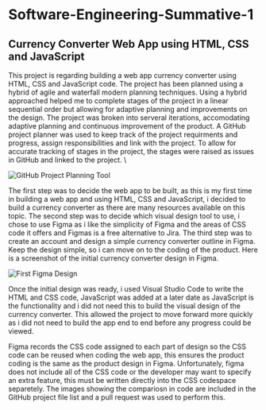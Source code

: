 # **Software-Engineering-Summative-1**

## **Currency Converter Web App using HTML, CSS and JavaScript**

This project is regarding building a web app currency converter using HTML, CSS and JavaScript code. 
The project has been planned using a hybrid of agile and waterfall modern planning techniques. Using a hybrid approached helped me to complete stages of the project in a linear sequential order but allowing for adaptive planning and improvements on the design.
The project was broken into serveral iterations, accomodating adaptive planning and continuous improvement of the product. A GitHub project planner was used to keep track of the project requirments and progress, assign responsibilities and link with the project.
To allow for accurate tracking of stages in the project, the stages were raised as issues in GitHub and linked to the project.
\

![GitHub Project Planning Tool](https://user-images.githubusercontent.com/91996898/213866503-cb385aa3-91e5-472d-8143-77793a8e45a2.JPG)

The first step was to decide the web app to be built, as this is my first time in building a web app and using HTML, CSS and JavaScript, i decided to build a currency converter as there are many resources available on this topic.
The second step was to decide which visual design tool to use, i chose to use Figma as i like the simplicity of Figma and the areas of CSS code it offers and Figmas is a free alternative to Jira.
The third step was to create an account and design a simple currency converter outline in Figma. Keep the design simple, so i can move on to the coding of the product. Here is a screenshot of the initial currency converter design in Figma.


![First Figma Design](https://user-images.githubusercontent.com/91996898/213887177-de915e21-35d5-4f1b-ab3c-957eed06a2de.JPG)

Once the initial design was ready, i used Visual Studio Code to write the HTML and CSS code, JavaScript was added at a later date as JavaScript is the functionality and i did not need this to build the visual design of the currency converter. This allowed the project to move forward more quickly as i did not need to build the app end to end before any progress could be viewed.

Figma records the CSS code assigned to each part of design so the CSS code can be reused when coding the web app, this ensures the product coding is the same as the product design in Figma. Unfortunately, figma does not include all of the CSS code or the developer may want to specify an extra feature, this must be written directly into the CSS codespace separetely. The images showing the compariosn in code are included in the GitHub project file list and a pull request was used to perform this. 





